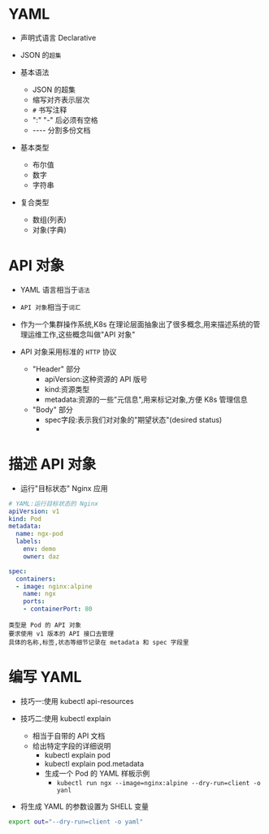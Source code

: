 # YAML
- 声明式语言 Declarative
- JSON 的`超集`

- 基本语法
  - JSON 的超集
  - 缩写对齐表示层次
  - `#` 书写注释
  - ":" "-" 后必须有空格
  - ---- 分割多份文档

- 基本类型
  - 布尔值
  - 数字
  - 字符串

- 复合类型
  - 数组(列表)
  - 对象(字典)

# API 对象
- YAML 语言相当于`语法`
- `API 对象`相当于`词汇`

- 作为一个集群操作系统,K8s 在理论层面抽象出了很多概念,用来描述系统的管理运维工作,这些概念叫做"API 对象"

- API 对象采用标准的 `HTTP` 协议
  - "Header" 部分
    - apiVersion:这种资源的 API 版号
    - kind:资源类型
    - metadata:资源的一些"元信息",用来标记对象,方便 K8s 管理信息
  - "Body" 部分
    - spec字段:表示我们对对象的"期望状态"(desired status)
    - 

# 描述 API 对象
- 运行"目标状态" Nginx 应用
```YAML
# YAML:运行目标状态的 Nginx
apiVersion: v1
kind: Pod
metadata:
  name: ngx-pod
  labels:
    env: demo
    owner: daz

spec:
  containers:
  - image: nginx:alpine
    name: ngx
    ports:
    - containerPort: 80
```
```
类型是 Pod 的 API 对象
要求使用 v1 版本的 API 接口去管理
具体的名称,标签,状态等细节记录在 metadata 和 spec 字段里
```

# 编写 YAML
- 技巧一:使用 kubectl api-resources
- 技巧二:使用 kubectl explain
  - 相当于自带的 API 文档
  - 给出特定字段的详细说明
    - kubectl explain pod
    - kubectl explain pod.metadata 
    - 生成一个 Pod 的 YAML 样板示例
      - `kubectl run ngx --image=nginx:alpine --dry-run=client -o yanl`

- 将生成 YAML 的参数设置为 SHELL 变量
```sh
export out="--dry-run=client -o yaml"
```